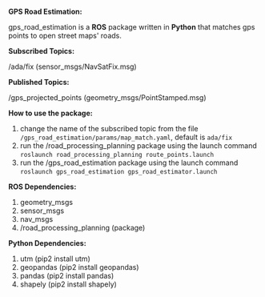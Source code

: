 **GPS Road Estimation:**

gps_road_estimation is a **ROS** package written in **Python** that matches gps points to open street maps' roads.

**Subscribed Topics:**

/ada/fix (sensor_msgs/NavSatFix.msg)

**Published Topics:**

/gps_projected_points (geometry_msgs/PointStamped.msg)

**How to use the package:**

1. change the name of the subscribed topic from the file `/gps_road_estimation/params/map_match.yaml`, default is `ada/fix`
2. run the /road_processing_planning package using the launch command `roslaunch road_processing_planning route_points.launch`
3. run the /gps_road_estimation package using the launch command `roslaunch gps_road_estimation gps_road_estimator.launch`

**ROS Dependencies:**

1. geometry_msgs
2. sensor_msgs
3. nav_msgs
4. /road_processing_planning (package)

**Python Dependencies:**

1. utm (pip2 install utm)
2. geopandas (pip2 install geopandas)
3. pandas (pip2 install pandas)
4. shapely (pip2 install shapely)
